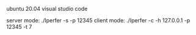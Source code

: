 ubuntu 20.04 visual studio code

server mode:  ./Iperfer -s -p 12345
client mode:  ./Iperfer -c -h 127.0.0.1 -p 12345 -t 7
